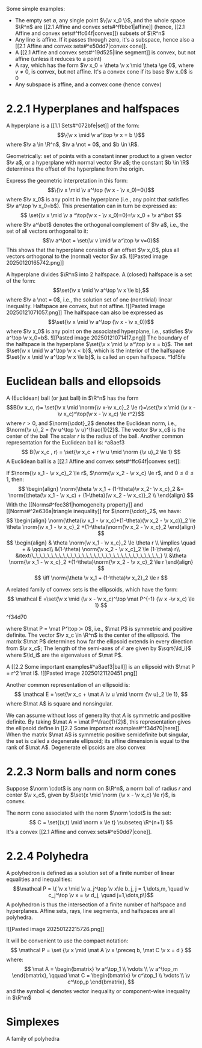 Some simple examples:
- The empty set $\emptyset$, any single point $\{\v x_0 \}$, and the whole space $\R^n$ are [[2.1 Affine and convex sets#^ffbbe1|affine]] (hence, [[2.1 Affine and convex sets#^ffc64f|convex]]) subsets of $\R^n$
- Any line is affine. If it passes through zero, it's a subspace, hence also a [[2.1 Affine and convex sets#^e50dd7|convex cone]].
- A [[2.1 Affine and convex sets#^19d525|line segment]] is convex, but not affine (unless it reduces to a point)
- A ray, which has the form $\v x_0 + \theta \v x \mid \theta \ge 0$, where $v \not = 0$, is convex, but not affine. It's a convex cone if its base $\v x_0$ is $0$
- Any subspace is affine, and a convex cone (hence convex)

# 2.2.1 Hyperplanes and halfspaces

A hyperplane is a [[1.1 Sets#^072bfe|set]] of the form: $$\{\v x \mid \v a^\top \v x = b \}$$ where $\v a \in \R^n$, $\v a \not = 0$, and $b \in \R$.

Geometrically: set of points with a constant inner product to a given vector $\v a$, or a hyperplane with normal vector $\v a$; the constant $b \in \R$ determines the offset of the hyperplane from the origin.

Express the geometric interpretation in this form: $$\{\v x \mid \v a^\top (\v x - \v x_0)=0\}$$
where $\v x_0$ is any point in the hyperplane (i.e., any point that satisfies $\v a^\top \v x_0=b$). This presentation can in turn be expressed as: 
$$
\set{\v x \mid \v a ^\top(\v x - \v x_0)=0}=\v x_0 + \v a^\bot
$$
where $\v a^\bot$ denotes the orthogonal complement of $\v a$, i.e., the set of all vectors orthogonal to it: $$\v a^\bot = \set{\v v \mid \v a^\top \v v=0}$$
This shows that the hyperplane consists of an offset $\v x_0$, plus all vectors orthogonal to the (normal) vector $\v a$.
![[Pasted image 20250120165742.png]]

A hyperplane divides $\R^n$ into 2 halfspace. A (closed) halfspace is a set of the form: $$\set{\v x \mid \v a^\top \v x \le b},$$where $\v a \not = 0$, i.e., the solution set of one (nontrivial) linear inequality. Halfspace are convex, but not affine.
![[Pasted image 20250121071057.png]]
The halfspace can also be expressed as$$\set{\v x \mid \v a^\top (\v x - \v x_0)}$$where $\v x_0$ is any point on the associated hyperplane, i.e., satisfies $\v a^\top \v x_0=b$.
![[Pasted image 20250121071417.png]]
The boundary of the halfspace is the hyperplane $\set{\v x \mid \v a^\top \v x = b}$. The set $\set{\v x \mid \v a^\top \v x < b}$, which is the interior of the halfspace $\set{\v x \mid \v a^\top \v x \le b}$, is called an open halfspace. ^1d15fe

# Euclidean balls and ellopsoids
A (Euclidean) ball (or just ball) in $\R^n$ has the form
$$B(\v x_c, r)= \set{\v x \mid \norm{\v x-\v x_c}_2 \le r}=\set{\v x \mid  (\v x - \v x_c)^\top(\v x - \v x_c) \le r^2}$$
where $r>0$, and $\norm{\cdot}_2$ denotes the Euclidean norm, i.e., $\norm{\v u}_2 = (\v u^\top \v u)^\frac{1}{2}$.
The vector $\v x_c$ is the center of the ball
The scalar $r$ is the radius of the ball.
Another common representation for the Euclidean ball is: ^a8aef3
$$
B(\v x_c , r) = \set{\v x_c + r \v u \mid \norm {\v u}_2 \le 1}
$$
A Euclidean ball is a [[2.1 Affine and convex sets#^ffc64f|convex set]]:

If $\norm{\v x_1 - \v x_c}_2 \le r$, $\norm{\v x_2 - \v x_c} \le r$, and $0\le\theta\le 1$, then:
$$
\begin{align}
\norm{\theta \v x_1 + (1-\theta)\v x_2- \v x_c}_2 &= \norm{\theta(\v x_1 - \v x_c) + (1-\theta)(\v x_2 - \v x_c)}_2 \\
\end{align}
$$
With the [[Norms#^fec381|homogeneity property]] and [[Norms#^2e636a|triangle inequality]] for $\norm{\cdot}_2$, we have:
$$
\begin{align}
\norm{\theta(\v x_1 - \v x_c)+(1-\theta)(\v x_2 - \v x_c)}_2 \le \theta \norm{\v x_1 - \v x_c}_2 +(1-\theta)\norm{\v x_2 - \v x_c}_2
\end{align}
$$
$$
\begin{align}
& \theta \norm{\v x_1 - \v x_c}_2 \le \theta r \\
\implies \quad +  & \qquad\\
&(1-\theta) \norm{\v x_2 - \v x_c}_2 \le (1-\theta) r\\
&\text{\_\_\_\_\_\_\_\_\_\_\_\_\_\_\_\_\_\_\_\_\_\_\_\_\_\_\_\_\_\_\_\_\_} \\
&\theta \norm{\v x_1 - \v x_c}_2 +(1-\theta)\norm{\v x_2 - \v x_c}_2 \le r
\end{align}
$$
$$
\iff \norm{\theta \v x_1 + (1-\theta)\v x_2}_2 \le r
$$

A related family of convex sets is the ellipsoids, which have the form:
$$
\mathcal E =\set{\v x \mid (\v x - \v x_c)^\top \mat P^{-1} (\v x -\v x_c) \le 1}
$$

^f34d70

where $\mat P = \mat P^\top ≻ 0$, i.e., $\mat P$ is symmetric and positive definite. 
The vector $\v x_c \in \R^n$ is the center of the ellipsoid. 
The matrix $\mat P$ determines how far the ellipsoid extends in every direction from $\v x_c$; 
The length of the semi-axes of $\mathcal E$ are given by $\sqrt{\ld_i}$ where $\ld_i$ are the eigenvalues of $\mat P$.

A [[2.2 Some important examples#^a8aef3|ball]] is an ellipsoid with $\mat P = r^2 \mat I$. 
![[Pasted image 20250121120451.png]]

Another common representation of an ellipsoid is:
$$
\mathcal E = \set{\v x_c + \mat A \v u \mid \norm {\v u}_2 \le 1},
$$
where $\mat A$ is square and nonsingular.

We can assume without loss of generality that $A$ is symmetric and positive definite.
By taking $\mat A = \mat P^\frac{1}{2}$, this representation gives the ellipsoid define in [[2.2 Some important examples#^f34d70|here]].
When the matrix $\mat A$ is symmetric positive semidefinite but singular, the set is called a degenerate ellipsoid; its affine dimension is equal to the rank of $\mat A$. Degenerate ellipsoids are also convex
# 2.2.3 Norm balls and norm cones
Suppose $\norm \cdot$ is any norm on $\R^n$, a norm ball of radius $r$ and center $\v x_c$, given by $\set{x \mid \norm {\v x - \v x_c} \le r}$, is convex.

The norm cone associated with the norm $\norm \cdot$ is the set:
$$
C = \set{(x,t) \mid \norm x \le t} \subseteq \R^{n+1}
$$
It's a convex [[2.1 Affine and convex sets#^e50dd7|cone]].
# 2.2.4 Polyhedra
A polyhedron is defined as a solution set of a finite number of linear equalities and inequalities: $$\mathcal P = \{ \v x \mid  \v a_j^\top \v x\le b_j, j = 1,\dots,m, \quad \v c_j^\top \v x = \v d_j, \quad j=1,\dots,p\}$$A polyhedron is thus the intersection of a finite number of halfspace and hyperplanes. 
Affine sets, rays, line segments, and halfspaces are all polyhedra.

![[Pasted image 20250122215726.png]]

It will be convenient to use the compact notation: 
$$
\mathcal P = \set {\v x \mid \mat A \v x \preceq b, \mat C \v x = d 
}
$$
where:
$$
\mat A = 
\begin{bmatrix}
\v a^\top_1 \\
\vdots \\
\v a^\top_m
\end{bmatrix},
\qquad 
\mat C = 
\begin{bmatrix}
\v c^\top_1 \\
\vdots \\
\v c^\top_p
\end{bmatrix},
$$
and the symbol $\preceq$ denotes vector inequality or component-wise inequality in $\R^m$

# Simplexes
A family of polyhedra